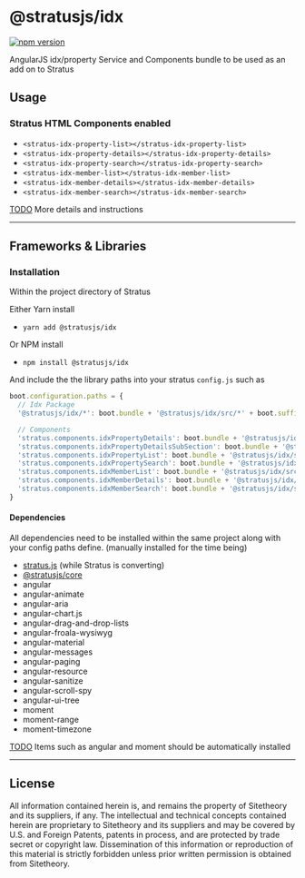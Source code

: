 # @stratusjs/idx
[![npm version](https://badge.fury.io/js/%40stratusjs%2Fidx.svg)](https://badge.fury.io/js/%40stratusjs%2Fidx "View this project on npm")

AngularJS idx/property Service and Components bundle to be used as an add on to Stratus

## Usage

### Stratus HTML Components enabled
*   `<stratus-idx-property-list></stratus-idx-property-list>`
*   `<stratus-idx-property-details></stratus-idx-property-details>`
*   `<stratus-idx-property-search></stratus-idx-property-search>`
*   `<stratus-idx-member-list></stratus-idx-member-list>`
*   `<stratus-idx-member-details></stratus-idx-member-details>`
*   `<stratus-idx-member-search></stratus-idx-member-search>`

[TODO]() More details and instructions

---
## Frameworks & Libraries

### Installation
Within the project directory of Stratus

Either Yarn install
*   `yarn add @stratusjs/idx`

Or NPM install
*   `npm install @stratusjs/idx`

And include the the library paths into your stratus `config.js` such as
```js
boot.configuration.paths = {
  // Idx Package
  '@stratusjs/idx/*': boot.bundle + '@stratusjs/idx/src/*' + boot.suffix,

  // Components
  'stratus.components.idxPropertyDetails': boot.bundle + '@stratusjs/idx/src/property/details.component' + boot.suffix,
  'stratus.components.idxPropertyDetailsSubSection': boot.bundle + '@stratusjs/idx/src/property/details-sub-section.component' + boot.suffix,
  'stratus.components.idxPropertyList': boot.bundle + '@stratusjs/idx/src/property/list.component' + boot.suffix,
  'stratus.components.idxPropertySearch': boot.bundle + '@stratusjs/idx/src/property/search.component' + boot.suffix,
  'stratus.components.idxMemberList': boot.bundle + '@stratusjs/idx/src/member/list.component' + boot.suffix,
  'stratus.components.idxMemberDetails': boot.bundle + '@stratusjs/idx/src/member/pdetails.component' + boot.suffix,
  'stratus.components.idxMemberSearch': boot.bundle + '@stratusjs/idx/src/member/search.component' + boot.suffix,
}
```

#### Dependencies
All dependencies need to be installed within the same project along with your config paths define.
(manually installed for the time being)
*   [stratus.js](https://www.npmjs.com/package/stratus.js) (while Stratus is converting)
*   [@stratusjs/core](https://www.npmjs.com/package/@stratusjs/core)
*   angular
*   angular-animate
*   angular-aria
*   angular-chart.js
*   angular-drag-and-drop-lists
*   angular-froala-wysiwyg
*   angular-material
*   angular-messages
*   angular-paging
*   angular-resource
*   angular-sanitize
*   angular-scroll-spy
*   angular-ui-tree
*   moment
*   moment-range
*   moment-timezone

[TODO]() Items such as angular and moment should be automatically installed

---
## License
All information contained herein is, and remains the property of Sitetheory and its suppliers, if any. The intellectual and technical concepts contained herein are proprietary to Sitetheory and its suppliers and may be covered by U.S. and Foreign Patents, patents in process, and are protected by trade secret or copyright law.  Dissemination of this information or reproduction of this material is strictly forbidden unless prior written permission is obtained from Sitetheory.
